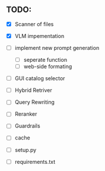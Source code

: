 ## TODO:
- [x] Scanner of files
- [x] VLM impementation
	
- [ ] implement new prompt generation
	- [ ] seperate function
	- [ ] web-side formating
- [ ] GUI catalog selector
- [ ] Hybrid Retriver
- [ ] Query Rewriting
- [ ] Reranker
- [ ] Guardrails

- [ ] cache
- [ ] setup.py
- [ ] requirements.txt
